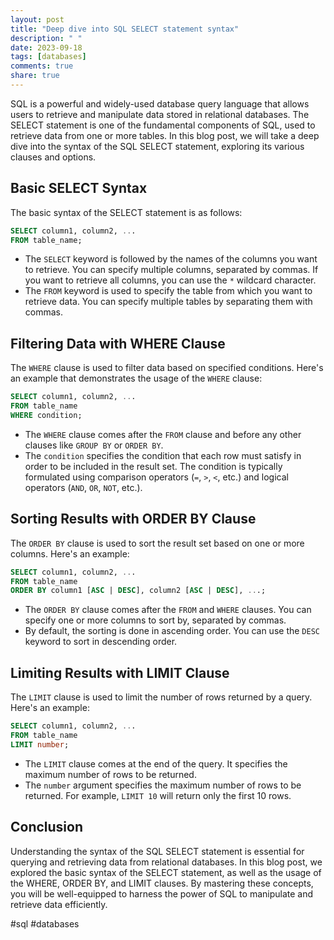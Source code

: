 ```yaml
---
layout: post
title: "Deep dive into SQL SELECT statement syntax"
description: " "
date: 2023-09-18
tags: [databases]
comments: true
share: true
---
```


SQL is a powerful and widely-used database query language that allows users to retrieve and manipulate data stored in relational databases. The SELECT statement is one of the fundamental components of SQL, used to retrieve data from one or more tables. In this blog post, we will take a deep dive into the syntax of the SQL SELECT statement, exploring its various clauses and options.

## Basic SELECT Syntax

The basic syntax of the SELECT statement is as follows:

```sql
SELECT column1, column2, ...
FROM table_name;
```

- The `SELECT` keyword is followed by the names of the columns you want to retrieve. You can specify multiple columns, separated by commas. If you want to retrieve all columns, you can use the `*` wildcard character.
- The `FROM` keyword is used to specify the table from which you want to retrieve data. You can specify multiple tables by separating them with commas.

## Filtering Data with WHERE Clause

The `WHERE` clause is used to filter data based on specified conditions. Here's an example that demonstrates the usage of the `WHERE` clause:

```sql
SELECT column1, column2, ...
FROM table_name
WHERE condition;
```

- The `WHERE` clause comes after the `FROM` clause and before any other clauses like `GROUP BY` or `ORDER BY`.
- The `condition` specifies the condition that each row must satisfy in order to be included in the result set. The condition is typically formulated using comparison operators (`=`, `>`, `<`, etc.) and logical operators (`AND`, `OR`, `NOT`, etc.).

## Sorting Results with ORDER BY Clause

The `ORDER BY` clause is used to sort the result set based on one or more columns. Here's an example:

```sql
SELECT column1, column2, ...
FROM table_name
ORDER BY column1 [ASC | DESC], column2 [ASC | DESC], ...;
```

- The `ORDER BY` clause comes after the `FROM` and `WHERE` clauses. You can specify one or more columns to sort by, separated by commas.
- By default, the sorting is done in ascending order. You can use the `DESC` keyword to sort in descending order.

## Limiting Results with LIMIT Clause

The `LIMIT` clause is used to limit the number of rows returned by a query. Here's an example:

```sql
SELECT column1, column2, ...
FROM table_name
LIMIT number;
```

- The `LIMIT` clause comes at the end of the query. It specifies the maximum number of rows to be returned.
- The `number` argument specifies the maximum number of rows to be returned. For example, `LIMIT 10` will return only the first 10 rows.

## Conclusion

Understanding the syntax of the SQL SELECT statement is essential for querying and retrieving data from relational databases. In this blog post, we explored the basic syntax of the SELECT statement, as well as the usage of the WHERE, ORDER BY, and LIMIT clauses. By mastering these concepts, you will be well-equipped to harness the power of SQL to manipulate and retrieve data efficiently.

#sql #databases